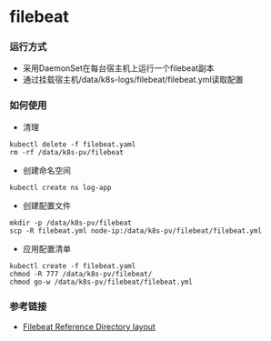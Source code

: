 # filebeat

### 运行方式
- 采用DaemonSet在每台宿主机上运行一个filebeat副本
- 通过挂载宿主机/data/k8s-logs/filebeat/filebeat.yml读取配置

### 如何使用
- 清理
```
kubectl delete -f filebeat.yaml
rm -rf /data/k8s-pv/filebeat
```
- 创建命名空间
```
kubectl create ns log-app
```
- 创建配置文件
```
mkdir -p /data/k8s-pv/filebeat
scp -R filebeat.yml node-ip:/data/k8s-pv/filebeat/filebeat.yml
```
- 应用配置清单
```
kubectl create -f filebeat.yaml
chmod -R 777 /data/k8s-pv/filebeat/
chmod go-w /data/k8s-pv/filebeat/filebeat.yml
```

### 参考链接
- [Filebeat Reference Directory layout](https://www.elastic.co/guide/en/beats/filebeat/current/directory-layout.html)
